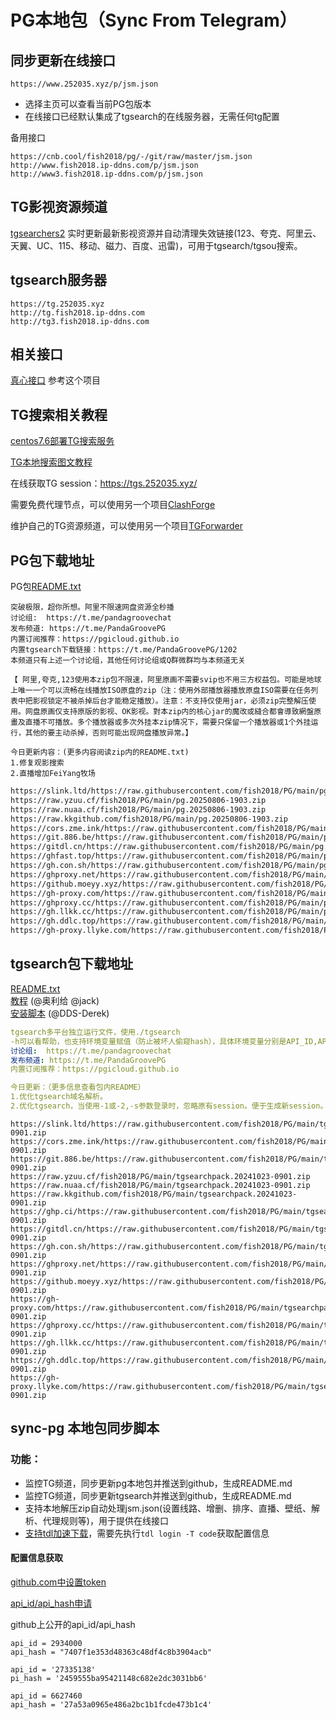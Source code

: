 # PG本地包（Sync From Telegram）

## 同步更新在线接口
```
https://www.252035.xyz/p/jsm.json
```
- 选择主页可以查看当前PG包版本  
- 在线接口已经默认集成了tgsearch的在线服务器，无需任何tg配置

备用接口
```
https://cnb.cool/fish2018/pg/-/git/raw/master/jsm.json
http://www.fish2018.ip-ddns.com/p/jsm.json
http://www3.fish2018.ip-ddns.com/p/jsm.json
```


## TG影视资源频道
[tgsearchers2](https://t.me/s/tgsearchers2) 实时更新最新影视资源并自动清理失效链接(123、夸克、阿里云、天翼、UC、115、移动、磁力、百度、迅雷)，可用于tgsearch/tgsou搜索。

## tgsearch服务器
```
https://tg.252035.xyz
http://tg.fish2018.ip-ddns.com
http://tg3.fish2018.ip-ddns.com
```


## 相关接口
[真心接口](https://github.com/fish2018/ZX) 参考这个项目

## TG搜索相关教程

[centos7.6部署TG搜索服务](https://github.com/fish2018/lib/blob/main/教程/centos7.6部署TG搜索服务.md)  

[TG本地搜索图文教程](https://github.com/fish2018/lib/blob/main/教程/关于TG本地搜索图文教程-PG.pdf)

在线获取TG session：https://tgs.252035.xyz/

需要免费代理节点，可以使用另一个项目[ClashForge](https://github.com/fish2018/ClashForge)  

维护自己的TG资源频道，可以使用另一个项目[TGForwarder](https://github.com/fish2018/TGForwarder)  


## PG包下载地址
PG包[README.txt](https://www.252035.xyz/p/README.txt)  
```text
突破极限，超你所想。阿里不限速网盘资源全秒播
讨论组:  https://t.me/pandagroovechat
发布频道: https://t.me/PandaGroovePG                                                                                   
内置订阅推荐：https://pgicloud.github.io
内置tgsearch下载链接：https://t.me/PandaGroovePG/1202
本频道只有上述一个讨论组，其他任何讨论组或Q群微群均与本频道无关

【 阿里,夸克,123使用本zip包不限速，阿里原画不需要svip也不用三方权益包。可能是地球上唯一一个可以流畅在线播放ISO原盘的zip（注：使用外部播放器播放原盘ISO需要在任务列表中把影视锁定不被杀掉后台才能稳定播放）。注意：不支持仅使用jar，必须zip完整解压使用。网盘原画仅支持原版的影视、OK影视。對本zip内的核心jar的魔改或縫合都會導致網盤原畫及直播不可播放。多个播放器或多次外挂本zip情况下，需要只保留一个播放器或1个外挂运行，其他的要主动杀掉，否则可能出现网盘播放异常。】

今日更新内容：(更多内容阅读zip内的README.txt)
1.修复观影搜索
2.直播增加FeiYang牧场
```

```bash
https://slink.ltd/https://raw.githubusercontent.com/fish2018/PG/main/pg.20250806-1903.zip
https://raw.yzuu.cf/fish2018/PG/main/pg.20250806-1903.zip
https://raw.nuaa.cf/fish2018/PG/main/pg.20250806-1903.zip
https://raw.kkgithub.com/fish2018/PG/main/pg.20250806-1903.zip
https://cors.zme.ink/https://raw.githubusercontent.com/fish2018/PG/main/pg.20250806-1903.zip
https://git.886.be/https://raw.githubusercontent.com/fish2018/PG/main/pg.20250806-1903.zip
https://gitdl.cn/https://raw.githubusercontent.com/fish2018/PG/main/pg.20250806-1903.zip
https://ghfast.top/https://raw.githubusercontent.com/fish2018/PG/main/pg.20250806-1903.zip
https://gh.con.sh/https://raw.githubusercontent.com/fish2018/PG/main/pg.20250806-1903.zip
https://ghproxy.net/https://raw.githubusercontent.com/fish2018/PG/main/pg.20250806-1903.zip
https://github.moeyy.xyz/https://raw.githubusercontent.com/fish2018/PG/main/pg.20250806-1903.zip
https://gh-proxy.com/https://raw.githubusercontent.com/fish2018/PG/main/pg.20250806-1903.zip
https://ghproxy.cc/https://raw.githubusercontent.com/fish2018/PG/main/pg.20250806-1903.zip
https://gh.llkk.cc/https://raw.githubusercontent.com/fish2018/PG/main/pg.20250806-1903.zip
https://gh.ddlc.top/https://raw.githubusercontent.com/fish2018/PG/main/pg.20250806-1903.zip
https://gh-proxy.llyke.com/https://raw.githubusercontent.com/fish2018/PG/main/pg.20250806-1903.zip
```

## tgsearch包下载地址
[README.txt](https://www.252035.xyz/README.txt)    
[教程](https://github.com/fish2018/lib) (@奥利给 @jack)  
[安装脚本](https://github.com/DDS-Derek/alist-tvbox-script)  (@DDS-Derek)  

```yaml
tgsearch多平台独立运行文件，使用./tgsearch
-h可以看帮助，也支持环境变量赋值（防止被坏人偷窥hash），具体环境变量分别是API_ID,API_HASH,STRINGSESSION,API_PROXY,API_SESSION_V1,CACHE_DIR。
讨论组:  https://t.me/pandagroovechat
发布频道: https://t.me/PandaGroovePG
内置订阅推荐：https://pgicloud.github.io

今日更新：（更多信息查看包内README）
1.优化tgsearch域名解析。
2.优化tgsearch，当使用-1或-2,-s参数登录时，忽略原有session。便于生成新session。v1session容易失效，建议用-1方式多获取几个，每个设备单独使用。
```

```shell
https://slink.ltd/https://raw.githubusercontent.com/fish2018/PG/main/tgsearchpack.20241023-0901.zip
https://cors.zme.ink/https://raw.githubusercontent.com/fish2018/PG/main/tgsearchpack.20241023-0901.zip
https://git.886.be/https://raw.githubusercontent.com/fish2018/PG/main/tgsearchpack.20241023-0901.zip
https://raw.yzuu.cf/fish2018/PG/main/tgsearchpack.20241023-0901.zip
https://raw.nuaa.cf/fish2018/PG/main/tgsearchpack.20241023-0901.zip
https://raw.kkgithub.com/fish2018/PG/main/tgsearchpack.20241023-0901.zip
https://ghp.ci/https://raw.githubusercontent.com/fish2018/PG/main/tgsearchpack.20241023-0901.zip
https://gitdl.cn/https://raw.githubusercontent.com/fish2018/PG/main/tgsearchpack.20241023-0901.zip
https://gh.con.sh/https://raw.githubusercontent.com/fish2018/PG/main/tgsearchpack.20241023-0901.zip
https://ghproxy.net/https://raw.githubusercontent.com/fish2018/PG/main/tgsearchpack.20241023-0901.zip
https://github.moeyy.xyz/https://raw.githubusercontent.com/fish2018/PG/main/tgsearchpack.20241023-0901.zip
https://gh-proxy.com/https://raw.githubusercontent.com/fish2018/PG/main/tgsearchpack.20241023-0901.zip
https://ghproxy.cc/https://raw.githubusercontent.com/fish2018/PG/main/tgsearchpack.20241023-0901.zip
https://gh.llkk.cc/https://raw.githubusercontent.com/fish2018/PG/main/tgsearchpack.20241023-0901.zip
https://gh.ddlc.top/https://raw.githubusercontent.com/fish2018/PG/main/tgsearchpack.20241023-0901.zip
https://gh-proxy.llyke.com/https://raw.githubusercontent.com/fish2018/PG/main/tgsearchpack.20241023-0901.zip
```

## sync-pg 本地包同步脚本

### 功能：
- 监控TG频道，同步更新pg本地包并推送到github，生成README.md
- 监控TG频道，同步更新tgsearch并推送到github，生成README.md
- 支持本地解压zip自动处理jsm.json(设置线路、增删、排序、直播、壁纸、解析、代理规则等)，用于提供在线接口
- [支持tdl加速下载](https://docs.iyear.me/tdl/)，需要先执行`tdl login -T code`获取配置信息

#### 配置信息获取

[github.com中设置token](https://github.com/settings/tokens)  

[api_id/api_hash申请](https://my.telegram.org/ )   

github上公开的api_id/api_hash
```
api_id = 2934000
api_hash = "7407f1e353d48363c48df4c8b3904acb"

api_id = '27335138'
pi_hash = '2459555ba95421148c682e2dc3031bb6'

api_id = 6627460
api_hash = '27a53a0965e486a2bc1b1fcde473b1c4'
```
